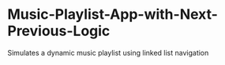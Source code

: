 # Music-Playlist-App-with-Next-Previous-Logic
Simulates a dynamic music playlist using linked list navigation
